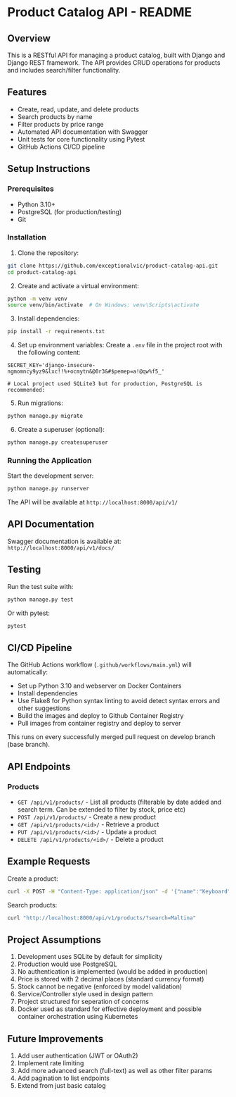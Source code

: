 # Product Catalog API - README

## Overview

This is a RESTful API for managing a product catalog, built with Django and Django REST framework. The API provides CRUD operations for products and includes search/filter functionality.

## Features

- Create, read, update, and delete products
- Search products by name
- Filter products by price range
- Automated API documentation with Swagger
- Unit tests for core functionality using Pytest
- GitHub Actions CI/CD pipeline

## Setup Instructions

### Prerequisites

- Python 3.10+
- PostgreSQL (for production/testing)
- Git

### Installation

1. Clone the repository:
```bash
git clone https://github.com/exceptionalvic/product-catalog-api.git
cd product-catalog-api
```

2. Create and activate a virtual environment:
```bash
python -m venv venv
source venv/bin/activate  # On Windows: venv\Scripts\activate
```

3. Install dependencies:
```bash
pip install -r requirements.txt
```

4. Set up environment variables:
Create a `.env` file in the project root with the following content:
```
SECRET_KEY='django-insecure-ngmomncy9yz9&lxc!!%+ocmytn&@0r3&#$pemep=a!@qw%f5_'

# Local project used SQLite3 but for production, PostgreSQL is recommended:
```

5. Run migrations:
```bash
python manage.py migrate
```

6. Create a superuser (optional):
```bash
python manage.py createsuperuser
```

### Running the Application

Start the development server:
```bash
python manage.py runserver
```

The API will be available at `http://localhost:8000/api/v1/`

## API Documentation

Swagger documentation is available at:
`http://localhost:8000/api/v1/docs/`

## Testing

Run the test suite with:
```bash
python manage.py test
```

Or with pytest:
```bash
pytest
```

## CI/CD Pipeline

The GitHub Actions workflow (`.github/workflows/main.yml`) will automatically:
- Set up Python 3.10 and webserver on Docker Containers
- Install dependencies
- Use Flake8 for Python syntax linting to avoid detect syntax errors and other suggestions
- Build the images and deploy to Github Container Registry
- Pull images from container registry and deploy to server

This runs on every successfully merged pull request on develop branch (base branch).

## API Endpoints

### Products

- `GET /api/v1/products/` - List all products (filterable by date added and search term. Can be extended to filter by stock, price etc)
- `POST /api/v1/products/` - Create a new product
- `GET /api/v1/products/<id>/` - Retrieve a product
- `PUT /api/v1/products/<id>/` - Update a product
- `DELETE /api/v1/products/<id>/` - Delete a product

## Example Requests

Create a product:
```bash
curl -X POST -H "Content-Type: application/json" -d '{"name":"Keyboard","price":49.99,"stock":30}' http://localhost:8000/api/v1/products/
```

Search products:
```bash
curl "http://localhost:8000/api/v1/products/?search=Maltina"
```

## Project Assumptions

1. Development uses SQLite by default for simplicity
2. Production would use PostgreSQL
3. No authentication is implemented (would be added in production)
4. Price is stored with 2 decimal places (standard currency format)
5. Stock cannot be negative (enforced by model validation)
6. Service/Controller style used in design pattern
7. Project structured for seperation of concerns
8. Docker used as standard for effective deployment and possible container orchestration using Kubernetes


## Future Improvements

1. Add user authentication (JWT or OAuth2)
2. Implement rate limiting
3. Add more advanced search (full-text) as well as other filter params
4. Add pagination to list endpoints
6. Extend from just basic catalog